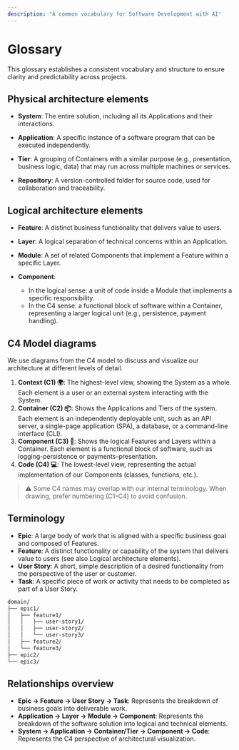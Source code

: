 ```yaml
---
description: 'A common vocabulary for Software Development with AI'
---
```


# Glossary

This glossary establishes a consistent vocabulary and structure to ensure clarity and predictability across projects.

## Physical architecture elements

- **System**: The entire solution, including all its Applications and their interactions.
 
- **Application**: A specific instance of a software program that can be executed independently.
 
- **Tier**: A grouping of Containers with a similar purpose (e.g., presentation, business logic, data) that may run across multiple machines or services.
 
- **Repository**: A version-controlled folder for source code, used for collaboration and traceability.

## Logical architecture elements

* **Feature**: A distinct business functionality that delivers value to users.
* **Layer**: A logical separation of technical concerns within an Application.
* **Module**: A set of related Components that implement a Feature within a specific Layer.
* **Component**:

  * In the logical sense: a unit of code inside a Module that implements a specific responsibility.
  * In the C4 sense: a functional block of software within a Container, representing a larger logical unit (e.g., persistence, payment handling).

## C4 Model diagrams

We use diagrams from the C4 model to discuss and visualize our architecture at different levels of detail.

1. **Context (C1) 🌍**: The highest-level view, showing the System as a whole. Each element is a user or an external system interacting with the System.
2. **Container (C2) 📦**: Shows the Applications and Tiers of the system. Each element is an independently deployable unit, such as an API server, a single-page application (SPA), a database, or a command-line interface (CLI).
3. **Component (C3) 🧩**: Shows the logical Features and Layers within a Container. Each element is a functional block of software, such as logging-persistence or payments-presentation.
4. **Code (C4) 💻**: The lowest-level view, representing the actual implementation of our Components (classes, functions, etc.).

> ⚠️ Some C4 names may overlap with our internal terminology. When drawing, prefer numbering (C1–C4) to avoid confusion.

## Terminology

* **Epic**: A large body of work that is aligned with a specific business goal and composed of Features.
* **Feature**: A distinct functionality or capability of the system that delivers value to users (see also Logical architecture elements).
* **User Story**: A short, simple description of a desired functionality from the perspective of the user or customer.
* **Task**: A specific piece of work or activity that needs to be completed as part of a User Story.

```txt
domain/
├── epic1/
│   ├── feature1/
│   │   ├── user-story1/
│   │   ├── user-story2/
│   │   └── user-story3/
│   ├── feature2/
│   └── feature3/
├── epic2/
└── epic3/
```

## Relationships overview

* **Epic → Feature → User Story → Task**: Represents the breakdown of business goals into deliverable work.
* **Application → Layer → Module → Component**: Represents the breakdown of the software solution into logical and technical elements.
* **System → Application → Container/Tier → Component → Code**: Represents the C4 perspective of architectural visualization.

